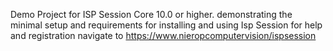 Demo Project for ISP Session Core 10.0 or higher.
demonstrating the minimal setup and requirements for installing and using Isp Session
for help and registration navigate to 
https://www.nieropcomputervision/ispsession
